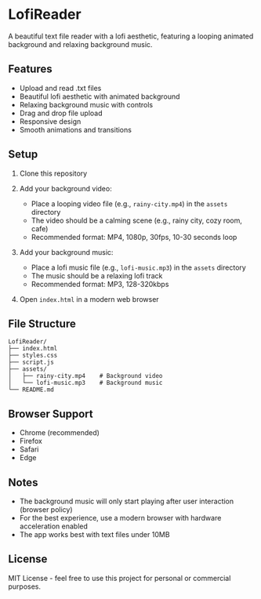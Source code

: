 # LofiReader

A beautiful text file reader with a lofi aesthetic, featuring a looping animated background and relaxing background music.

## Features

- Upload and read .txt files
- Beautiful lofi aesthetic with animated background
- Relaxing background music with controls
- Drag and drop file upload
- Responsive design
- Smooth animations and transitions

## Setup

1. Clone this repository
2. Add your background video:
   - Place a looping video file (e.g., `rainy-city.mp4`) in the `assets` directory
   - The video should be a calming scene (e.g., rainy city, cozy room, cafe)
   - Recommended format: MP4, 1080p, 30fps, 10-30 seconds loop

3. Add your background music:
   - Place a lofi music file (e.g., `lofi-music.mp3`) in the `assets` directory
   - The music should be a relaxing lofi track
   - Recommended format: MP3, 128-320kbps

4. Open `index.html` in a modern web browser

## File Structure

```
LofiReader/
├── index.html
├── styles.css
├── script.js
├── assets/
│   ├── rainy-city.mp4    # Background video
│   └── lofi-music.mp3    # Background music
└── README.md
```

## Browser Support

- Chrome (recommended)
- Firefox
- Safari
- Edge

## Notes

- The background music will only start playing after user interaction (browser policy)
- For the best experience, use a modern browser with hardware acceleration enabled
- The app works best with text files under 10MB

## License

MIT License - feel free to use this project for personal or commercial purposes. 